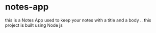 # notes-app
this is a Notes App used to keep your notes with a title and a body .. this project is built using Node js
